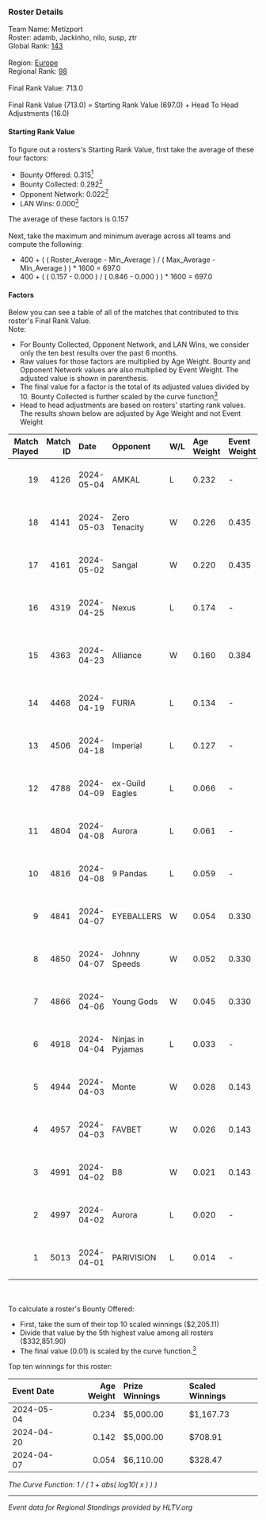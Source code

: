 ### Roster Details<br />
Team Name: Metizport<br />
Roster: adamb, Jackinho, nilo, susp, ztr<br />
Global Rank: [143](../../standings_global_2024_09_26.md)<br />
<br />
Region: [Europe]( ../../standings_europe_2024_09_26.md)<br />
Regional Rank: [98]( ../../standings_europe_2024_09_26.md)<br />
<br />
Final Rank Value:  713.0<br />
<br />
Final Rank Value (713.0) = Starting Rank Value (697.0) + Head To Head Adjustments (16.0)<br />

#### Starting Rank Value<br />
To figure out a rosters's Starting Rank Value, first take the average of these four factors:<br />
- Bounty Offered: 0.315[<sup>1</sup>](#table2)
- Bounty Collected: 0.292[<sup>2</sup>](#table1)
- Opponent Network: 0.022[<sup>2</sup>](#table1)
- LAN Wins: 0.000[<sup>2</sup>](#table1)

The average of these factors is 0.157<br />
<br />
Next, take the maximum and minimum average across all teams and compute the following:<br />
- 400 + ( ( Roster_Average - Min_Average ) / ( Max_Average - Min_Average ) ) * 1600 = 697.0
- 400 + ( ( 0.157 - 0.000 ) / ( 0.846 - 0.000 ) ) * 1600 = 697.0


#### Factors<br />
Below you can see a table of all of the matches that contributed to this roster's Final Rank Value.<br />
Note:<br />

- For Bounty Collected, Opponent Network, and LAN Wins, we consider only the ten best results over the past 6 months.
- Raw values for those factors are multiplied by Age Weight. Bounty and Opponent Network values are also multiplied by Event Weight. The adjusted value is shown in parenthesis.
- The final value for a factor is the total of its adjusted values divided by 10. Bounty Collected is further scaled by the curve function[<sup>3</sup>](#curveFunction)
- Head to head adjustments are based on rosters' starting rank values. The results shown below are adjusted by Age Weight and not Event Weight
<span id="table1"></span><br />


| Match Played | Match ID | Date       | Opponent          | W/L | Age Weight | Event Weight | Bounty Collected | Opponent Network | LAN Wins  | H2H Adj. | Roster                              |
| -: | -: | :- | :- | :- | :- | :- | :- | :- | :- | -: | :- |
|           19 |     4126 | 2024-05-04 | AMKAL             | L   | 0.232      | -            | -                | -                | -         |    -0.88 | adamb, Jackinho, nilo, susp, ztr    |
|           18 |     4141 | 2024-05-03 | Zero Tenacity     | W   | 0.226      | 0.435        | 0.130 (0.013)    | 1.000 (0.098)    | 0 (0.000) |     6.15 | adamb, Jackinho, nilo, susp, ztr    |
|           17 |     4161 | 2024-05-02 | Sangal            | W   | 0.220      | 0.435        | 0.222 (0.021)    | 0.761 (0.073)    | 0 (0.000) |     6.61 | adamb, Jackinho, nilo, susp, ztr    |
|           16 |     4319 | 2024-04-25 | Nexus             | L   | 0.174      | -            | -                | -                | -         |    -2.13 | adamb, Jackinho, nilo, susp, ztr    |
|           15 |     4363 | 2024-04-23 | Alliance          | W   | 0.160      | 0.384        | 0.010 (0.001)    | 0.388 (0.024)    | 0 (0.000) |     3.27 | adamb, Jackinho, nilo, p1ke, susp   |
|           14 |     4468 | 2024-04-19 | FURIA             | L   | 0.134      | -            | -                | -                | -         |    -0.02 | adamb, Jackinho, Plopski, susp, ztr |
|           13 |     4506 | 2024-04-18 | Imperial          | L   | 0.127      | -            | -                | -                | -         |    -0.27 | adamb, Jackinho, Plopski, susp, ztr |
|           12 |     4788 | 2024-04-09 | ex-Guild Eagles   | L   | 0.066      | -            | -                | -                | -         |    -1.07 | adamb, Jackinho, nilo, susp, ztr    |
|           11 |     4804 | 2024-04-08 | Aurora            | L   | 0.061      | -            | -                | -                | -         |    -0.07 | adamb, Jackinho, nilo, susp, ztr    |
|           10 |     4816 | 2024-04-08 | 9 Pandas          | L   | 0.059      | -            | -                | -                | -         |    -0.32 | adamb, Jackinho, nilo, susp, ztr    |
|            9 |     4841 | 2024-04-07 | EYEBALLERS        | W   | 0.054      | 0.330        | 0.002 (0.000)    | 0.214 (0.004)    | 0 (0.000) |     0.98 | adamb, Jackinho, nilo, susp, ztr    |
|            8 |     4850 | 2024-04-07 | Johnny Speeds     | W   | 0.052      | 0.330        | 0.098 (0.002)    | 0.977 (0.017)    | 0 (0.000) |     1.46 | adamb, Jackinho, nilo, susp, ztr    |
|            7 |     4866 | 2024-04-06 | Young Gods        | W   | 0.045      | 0.330        | 0.004 (0.000)    | 0.019 (0.000)    | 0 (0.000) |     0.63 | adamb, Jackinho, nilo, susp, ztr    |
|            6 |     4918 | 2024-04-04 | Ninjas in Pyjamas | L   | 0.033      | -            | -                | -                | -         |    -0.03 | adamb, Jackinho, nilo, susp, ztr    |
|            5 |     4944 | 2024-04-03 | Monte             | W   | 0.028      | 0.143        | 0.051 (0.000)    | 0.210 (0.001)    | 0 (0.000) |     0.63 | adamb, Jackinho, nilo, susp, ztr    |
|            4 |     4957 | 2024-04-03 | FAVBET            | W   | 0.026      | 0.143        | 0.011 (0.000)    | 0.817 (0.003)    | 0 (0.000) |     0.59 | adamb, Jackinho, nilo, susp, ztr    |
|            3 |     4991 | 2024-04-02 | B8                | W   | 0.021      | 0.143        | 0.195 (0.001)    | 1.000 (0.003)    | 0 (0.000) |     0.57 | adamb, Jackinho, nilo, susp, ztr    |
|            2 |     4997 | 2024-04-02 | Aurora            | L   | 0.020      | -            | -                | -                | -         |    -0.02 | adamb, Jackinho, nilo, susp, ztr    |
|            1 |     5013 | 2024-04-01 | PARIVISION        | L   | 0.014      | -            | -                | -                | -         |    -0.06 | adamb, Jackinho, nilo, susp, ztr    |

<br />
<span id="table2"></span><br />
To calculate a roster's Bounty Offered:<br />

- First, take the sum of their top 10 scaled winnings ($2,205.11)
- Divide that value by the 5th highest value among all rosters ($332,851.90)
- The final value (0.01) is scaled by the curve function.[<sup>3</sup>](#curveFunction)

Top ten winnings for this roster:<br />

| Event Date | Age Weight | Prize Winnings | Scaled Winnings |
| :- | -: | :- | :- |
| 2024-05-04 |      0.234 | $5,000.00      | $1,167.73       |
| 2024-04-20 |      0.142 | $5,000.00      | $708.91         |
| 2024-04-07 |      0.054 | $6,110.00      | $328.47         |


<span id="curveFunction"></span>_The Curve Function: 1 / ( 1 + abs( log10( x ) ) )_<br />

---
_Event data for Regional Standings provided by HLTV.org_<br />
